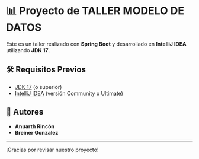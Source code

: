 # 📊 Proyecto de TALLER MODELO DE DATOS

Este es un taller realizado con **Spring Boot** y desarrollado en **IntelliJ IDEA** utilizando **JDK 17**.

## 🛠️ Requisitos Previos

- [JDK 17](https://www.oracle.com/java/technologies/javase-jdk17-downloads.html) (o superior)
- [IntelliJ IDEA](https://www.jetbrains.com/idea/download/) (versión Community o Ultimate)

## 👥 Autores

- **Anuarth Rincón**
- **Breiner Gonzalez**

---

¡Gracias por revisar nuestro proyecto!
